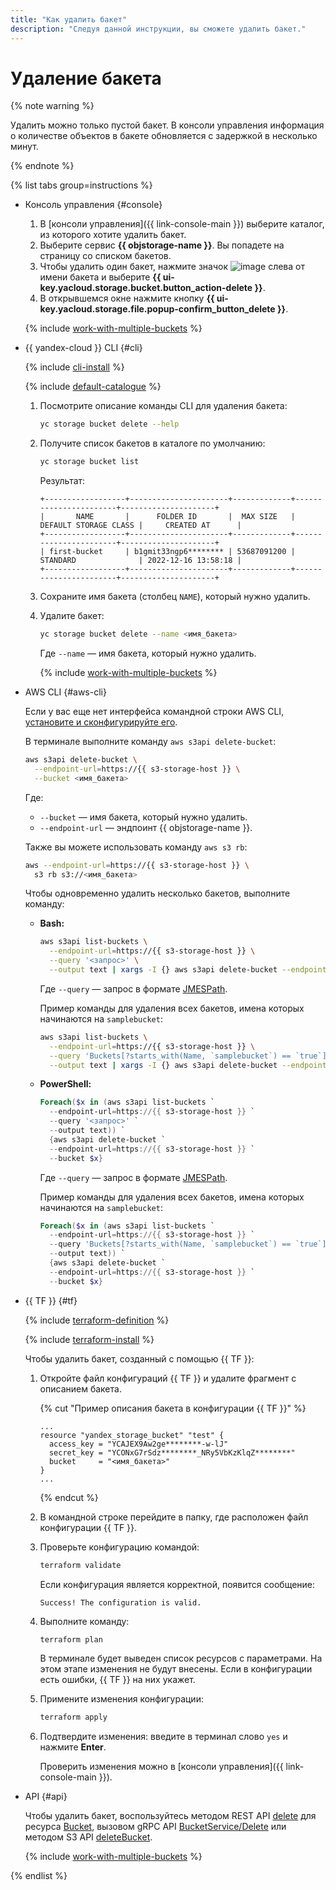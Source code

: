 ```yaml
---
title: "Как удалить бакет"
description: "Следуя данной инструкции, вы сможете удалить бакет."
---
```


# Удаление бакета

{% note warning %}

Удалить можно только пустой бакет. В консоли управления информация о количестве объектов в бакете обновляется с задержкой в несколько минут.

{% endnote %}

{% list tabs group=instructions %}

- Консоль управления {#console}

  1. В [консоли управления]({{ link-console-main }}) выберите каталог, из которого хотите удалить бакет.
  1. Выберите сервис **{{ objstorage-name }}**. Вы попадете на страницу со списком бакетов.
  1. Чтобы удалить один бакет, нажмите значок ![image](../../../_assets/console-icons/ellipsis.svg) слева от имени бакета и выберите **{{ ui-key.yacloud.storage.bucket.button_action-delete }}**.
  1. В открывшемся окне нажмите кнопку **{{ ui-key.yacloud.storage.file.popup-confirm_button_delete }}**.

  {% include [work-with-multiple-buckets](../../../_includes/storage/work-with-multiple-buckets.md) %}

- {{ yandex-cloud }} CLI {#cli}

  {% include [cli-install](../../../_includes/cli-install.md) %}

  {% include [default-catalogue](../../../_includes/default-catalogue.md) %}

  1. Посмотрите описание команды CLI для удаления бакета:

      ```bash
      yc storage bucket delete --help
      ```

  1. Получите список бакетов в каталоге по умолчанию:

      ```bash
      yc storage bucket list
      ```

      Результат:

      ```text
      +------------------+----------------------+-------------+-----------------------+---------------------+
      |       NAME       |      FOLDER ID       |  MAX SIZE   | DEFAULT STORAGE CLASS |     CREATED AT      |
      +------------------+----------------------+-------------+-----------------------+---------------------+
      | first-bucket     | b1gmit33ngp6******** | 53687091200 | STANDARD              | 2022-12-16 13:58:18 |
      +------------------+----------------------+-------------+-----------------------+---------------------+
      ```
   
  1. Сохраните имя бакета (столбец `NAME`), который нужно удалить.
  1. Удалите бакет:

      ```bash
      yc storage bucket delete --name <имя_бакета>
      ```

      Где `--name` — имя бакета, который нужно удалить.

      {% include [work-with-multiple-buckets](../../../_includes/storage/work-with-multiple-buckets.md) %}

- AWS CLI {#aws-cli}

  Если у вас еще нет интерфейса командной строки AWS CLI, [установите и сконфигурируйте его](../../tools/aws-cli.md).
    
  В терминале выполните команду `aws s3api delete-bucket`:

  ```bash
  aws s3api delete-bucket \
    --endpoint-url=https://{{ s3-storage-host }} \
    --bucket <имя_бакета>
  ```

  Где:
  * `--bucket` — имя бакета, который нужно удалить.
  * `--endpoint-url` — эндпоинт {{ objstorage-name }}.

  Также вы можете использовать команду `aws s3 rb`:
  
  ```bash
  aws --endpoint-url=https://{{ s3-storage-host }} \
    s3 rb s3://<имя_бакета>
  ```

  Чтобы одновременно удалить несколько бакетов, выполните команду:

  * **Bash:**

    ```bash
    aws s3api list-buckets \
      --endpoint-url=https://{{ s3-storage-host }} \
      --query '<запрос>' \
      --output text | xargs -I {} aws s3api delete-bucket --endpoint-url=https://{{ s3-storage-host }} --bucket {}
    ```

    Где `--query` — запрос в формате [JMESPath](https://jmespath.org/).

    Пример команды для удаления всех бакетов, имена которых начинаются на `samplebucket`:

    ```bash
    aws s3api list-buckets \
      --endpoint-url=https://{{ s3-storage-host }} \
      --query 'Buckets[?starts_with(Name, `samplebucket`) == `true`].[Name]' \
      --output text | xargs -I {} aws s3api delete-bucket --endpoint-url=https://{{ s3-storage-host }} --bucket {}
    ```

  * **PowerShell:**

    ```powershell
    Foreach($x in (aws s3api list-buckets `
      --endpoint-url=https://{{ s3-storage-host }} `
      --query '<запрос>' `
      --output text)) `
      {aws s3api delete-bucket `
      --endpoint-url=https://{{ s3-storage-host }} `
      --bucket $x}
    ```

    Где `--query` — запрос в формате [JMESPath](https://jmespath.org/).

    Пример команды для удаления всех бакетов, имена которых начинаются на `samplebucket`:

    ```powershell
    Foreach($x in (aws s3api list-buckets `
      --endpoint-url=https://{{ s3-storage-host }} `
      --query 'Buckets[?starts_with(Name, `samplebucket`) == `true`].[Name]' `
      --output text)) `
      {aws s3api delete-bucket `
      --endpoint-url=https://{{ s3-storage-host }} `
      --bucket $x}
    ```

- {{ TF }} {#tf}

  {% include [terraform-definition](../../../_tutorials/terraform-definition.md) %}

  
  {% include [terraform-install](../../../_includes/terraform-install.md) %}


  Чтобы удалить бакет, созданный с помощью {{ TF }}:
  1. Откройте файл конфигураций {{ TF }} и удалите фрагмент с описанием бакета.

     {% cut "Пример описания бакета в конфигурации {{ TF }}" %}

     ```hcl
     ...
     resource "yandex_storage_bucket" "test" {
       access_key = "YCAJEX9Aw2ge********-w-lJ"
       secret_key = "YCONxG7rSdz********_NRy5VbKzKlqZ********"
       bucket     = "<имя_бакета>"
     }
     ...
     ```

     {% endcut %}

  1. В командной строке перейдите в папку, где расположен файл конфигурации {{ TF }}.
  1. Проверьте конфигурацию командой:

     ```bash
     terraform validate
     ```

     Если конфигурация является корректной, появится сообщение:

     ```text
     Success! The configuration is valid.
     ```

  1. Выполните команду:

     ```bash
     terraform plan
     ```

     В терминале будет выведен список ресурсов с параметрами. На этом этапе изменения не будут внесены. Если в конфигурации есть ошибки, {{ TF }} на них укажет.
  1. Примените изменения конфигурации:

     ```bash
     terraform apply
     ```

  1. Подтвердите изменения: введите в терминал слово `yes` и нажмите **Enter**.

     Проверить изменения можно в [консоли управления]({{ link-console-main }}).

- API {#api}
  
  Чтобы удалить бакет, воспользуйтесь методом REST API [delete](../../api-ref/Bucket/delete.md) для ресурса [Bucket](../../api-ref/Bucket/index.md), вызовом gRPC API [BucketService/Delete](../../api-ref/grpc/bucket_service.md#Delete) или методом S3 API [deleteBucket](../../s3/api-ref/bucket/delete.md).

  {% include [work-with-multiple-buckets](../../../_includes/storage/work-with-multiple-buckets.md) %}

{% endlist %}
